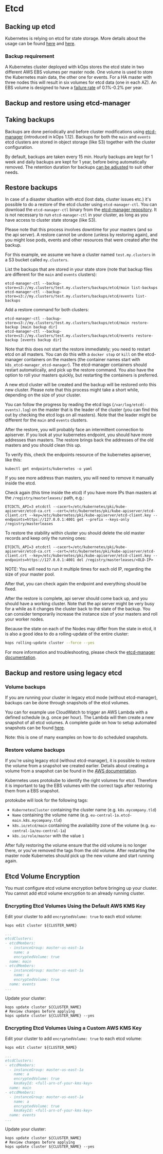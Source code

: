 # Etcd

## Backing up etcd

Kubernetes is relying on etcd for state storage. More details about the usage
can be found [here](https://kubernetes.io/docs/admin/etcd/) and
[here](https://coreos.com/etcd/docs/latest/).

### Backup requirement

A Kubernetes cluster deployed with kOps stores the etcd state in two different
AWS EBS volumes per master node. One volume is used to store the Kubernetes
main data, the other one for events. For a HA master with three nodes this will
result in six volumes for etcd data (one in each AZ). An EBS volume is designed
to have a [failure rate](https://aws.amazon.com/ebs/details/#AvailabilityandDurability)
of 0.1%-0.2% per year.

## Backup and restore using etcd-manager

## Taking backups

Backups are done periodically and before cluster modifications using [etcd-manager](etcd_administration.md)
(introduced in kOps 1.12). Backups for both the `main` and `events` etcd clusters
are stored in object storage (like S3) together with the cluster configuration.

By default, backups are taken every 15 min. Hourly backups are kept for 1 week and
daily backups are kept for 1 year, before being automatically removed. The retention
duration for backups [can be adjusted](../cluster_spec.md#etcd-backups-retention)
to suit other needs.

## Restore backups

In case of a disaster situation with etcd (lost data, cluster issues etc.) it's
possible to do a restore of the etcd cluster using `etcd-manager-ctl`.
You can download the `etcd-manager-ctl` binary from the [etcd-manager repository](https://github.com/kopeio/etcd-manager/releases).
It is not necessary to run `etcd-manager-ctl` in your cluster, as long as you have access to cluster state storage (like S3).

Please note that this process involves downtime for your masters (and so the api server).
A restore cannot be undone (unless by restoring again), and you might lose pods, events
and other resources that were created after the backup.

For this example, we assume we have a cluster named `test.my.clusters` in a S3 bucket called `my.clusters`.

List the backups that are stored in your state store (note that backup files are different for the `main` and `events` clusters):

```
etcd-manager-ctl --backup-store=s3://my.clusters/test.my.clusters/backups/etcd/main list-backups
etcd-manager-ctl --backup-store=s3://my.clusters/test.my.clusters/backups/etcd/events list-backups
```

Add a restore command for both clusters:

```
etcd-manager-ctl --backup-store=s3://my.clusters/test.my.clusters/backups/etcd/main restore-backup [main backup dir]
etcd-manager-ctl --backup-store=s3://my.clusters/test.my.clusters/backups/etcd/events restore-backup [events backup dir]
```

Note that this does not start the restore immediately; you need to restart etcd on all masters.
You can do this with a `docker stop` or `kill` on the etcd-manager containers on the masters (the container names start with `k8s_etcd-manager_etcd-manager`).
The etcd-manager containers should restart automatically, and pick up the restore command. You also have the option to roll your masters quickly, but restarting the containers is preferred.

A new etcd cluster will be created and the backup will be
restored onto this new cluster. Please note that this process might take a short while,
depending on the size of your cluster.

You can follow the progress by reading the etcd logs (`/var/log/etcd(-events).log`)
on the master that is the leader of the cluster (you can find this out by checking the etcd logs on all masters).
Note that the leader might be different for the `main` and `events` clusters.

After the restore, you will probably face an intermittent connection to apiserver.
If you look at your kubernetes endpoint, you should have more addresses than masters. The restore brings back the addresses of the old masters and you should clean this up.

To verify this, check the endpoints resource of the kubernetes apiserver, like this:
```
kubectl get endpoints/kubernetes -o yaml
```

If you see more address than masters, you will need to remove it manually inside the etcd.

Check again (this time inside the etcd) if you have more IPs than masters at the `/registry/masterleases/` path, e.g.:
```
ETCDCTL_API=3 etcdctl --cacert=/etc/kubernetes/pki/kube-apiserver/etcd-ca.crt --cert=/etc/kubernetes/pki/kube-apiserver/etcd-client.crt --key=/etc/kubernetes/pki/kube-apiserver/etcd-client.key --endpoints=https://127.0.0.1:4001 get --prefix --keys-only /registry/masterleases
```

To restore the stability within cluster you should delete the old master records and keep only the running ones:
```
ETCDCTL_API=3 etcdctl --cacert=/etc/kubernetes/pki/kube-apiserver/etcd-ca.crt --cert=/etc/kubernetes/pki/kube-apiserver/etcd-client.crt --key=/etc/kubernetes/pki/kube-apiserver/etcd-client.key --endpoints=https://127.0.0.1:4001 del /registry/masterleases/<OLD-IP>
```
NOTE: You will need to run it multiple times for each old IP, regarding the size of your master pool.

After that, you can check again the endpoint and everything should be fixed.

After the restore is complete, api server should come back up, and you should have a working cluster.
Note that the api server might be very busy for a while as it changes the cluster back to the state of the backup. 
You can consider temporarily increase the instance size of your masters and roll your worker nodes.

Because the state on each of the Nodes may differ from the state in etcd, it is also a good idea to do a rolling-update of the entire cluster:

```sh
kops rolling-update cluster --force --yes
```

For more information and troubleshooting, please check the [etcd-manager documentation](https://github.com/kopeio/etcd-manager).

## Backup and restore using legacy etcd

### Volume backups

If you are running your cluster in legacy etcd mode (without etcd-manager),
backups can be done through snapshots of the etcd volumes.

You can for example use CloudWatch to trigger an AWS Lambda with a defined schedule (e.g. once per
hour). The Lambda will then create a new snapshot of all etcd volumes. A complete
guide on how to setup automated snapshots can be found [here](https://serverlesscode.com/post/lambda-schedule-ebs-snapshot-backups/).

Note: this is one of many examples on how to do scheduled snapshots.

### Restore volume backups

If you're using legacy etcd (without etcd-manager), it is possible to restore the volume from a snapshot we created
earlier. Details about creating a volume from a snapshot can be found in the
[AWS documentation](http://docs.aws.amazon.com/AWSEC2/latest/UserGuide/ebs-restoring-volume.html).

Kubernetes uses protokube to identify the right volumes for etcd. Therefore it
is important to tag the EBS volumes with the correct tags after restoring them
from a EBS snapshot.

protokube will look for the following tags:

* `KubernetesCluster` containing the cluster name (e.g. `k8s.mycompany.tld`)
* `Name` containing the volume name (e.g. `eu-central-1a.etcd-main.k8s.mycompany.tld`)
* `k8s.io/etcd/main` containing the availability zone of the volume (e.g. `eu-central-1a/eu-central-1a`)
* `k8s.io/role/master` with the value `1`

After fully restoring the volume ensure that the old volume is no longer there,
or you've removed the tags from the old volume. After restarting the master node
Kubernetes should pick up the new volume and start running again.


## Etcd Volume Encryption

You must configure etcd volume encryption before bringing up your cluster. You cannot add etcd volume encryption to an already running cluster.

### Encrypting Etcd Volumes Using the Default AWS KMS Key

Edit your cluster to add `encryptedVolume: true` to each etcd volume:

`kops edit cluster ${CLUSTER_NAME}`

```yaml
...
etcdClusters:
- etcdMembers:
  - instanceGroup: master-us-east-1a
    name: a
    encryptedVolume: true
  name: main
- etcdMembers:
  - instanceGroup: master-us-east-1a
    name: a
    encryptedVolume: true
  name: events
...
```

Update your cluster:

```
kops update cluster ${CLUSTER_NAME}
# Review changes before applying
kops update cluster ${CLUSTER_NAME} --yes
```

### Encrypting Etcd Volumes Using a Custom AWS KMS Key

Edit your cluster to add `encryptedVolume: true` to each etcd volume:

`kops edit cluster ${CLUSTER_NAME}`

```yaml
...
etcdClusters:
- etcdMembers:
  - instanceGroup: master-us-east-1a
    name: a
    encryptedVolume: true
    kmsKeyId: <full-arn-of-your-kms-key>
  name: main
- etcdMembers:
  - instanceGroup: master-us-east-1a
    name: a
    encryptedVolume: true
    kmsKeyId: <full-arn-of-your-kms-key>
  name: events
...
```

Update your cluster:

```
kops update cluster ${CLUSTER_NAME}
# Review changes before applying
kops update cluster ${CLUSTER_NAME} --yes
```
